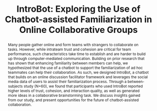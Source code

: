 ---
layout: publication
title: "IntroBot: Exploring the Use of Chatbot-assisted Familiarization in Online Collaborative Groups"
year: 2023
month: 5
video: WU2U2Hh1SCI
authors:
  - Donghoon Shin
  - Soomin Kim
  - Ruoxi Shang
  - Joonhwan Lee
  - Gary Hsieh
venue: CHI 2023
venue_full: "Proceedings of the 2023 CHI Conference on Human Factors in Computing Systems"
abstract: "Many people gather online and form teams with strangers to collaborate on tasks. However, while intrateam trust and cohesion are critical for team performance, such characteristics take time to establish and are harder to build up through computer-mediated communication. Building on prior research that has shown that enhancing familiarity between members can help, we hypothesized that the use of a chatbot to support the familiarization of ad hoc teammates can help their collaboration. As such, we designed IntroBot, a chatbot that builds on an online discussion facilitator framework and leverages the social media data of users to assist their familiarization process. Through a between-subjects study (N=60), we found that participants who used IntroBot reported higher levels of trust, cohesion, and interaction quality, as well as generated more ideas in a collaborative brainstorming task. We discuss insights gained from our study, and present opportunities for the future of chatbot-assisted collaboration."
category: 
  - "AI / NLP"
  - "Chatbot"
  - "CSCW"
note: "to appear"
featured: true
preprint: true
---